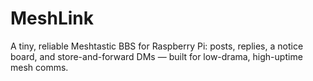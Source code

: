 # MeshLink
A tiny, reliable Meshtastic BBS for Raspberry Pi: posts, replies, a notice board, and store-and-forward DMs — built for low-drama, high-uptime mesh comms.
